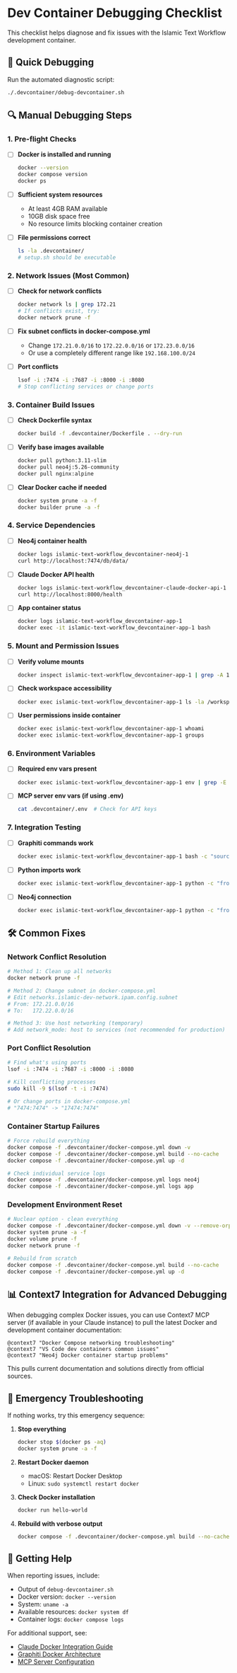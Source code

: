 # Dev Container Debugging Checklist

This checklist helps diagnose and fix issues with the Islamic Text Workflow development container.

## 🚀 Quick Debugging

Run the automated diagnostic script:
```bash
./.devcontainer/debug-devcontainer.sh
```

## 🔍 Manual Debugging Steps

### 1. Pre-flight Checks

- [ ] **Docker is installed and running**
  ```bash
  docker --version
  docker compose version
  docker ps
  ```

- [ ] **Sufficient system resources**
  - At least 4GB RAM available
  - 10GB disk space free
  - No resource limits blocking container creation

- [ ] **File permissions correct**
  ```bash
  ls -la .devcontainer/
  # setup.sh should be executable
  ```

### 2. Network Issues (Most Common)

- [ ] **Check for network conflicts**
  ```bash
  docker network ls | grep 172.21
  # If conflicts exist, try:
  docker network prune -f
  ```

- [ ] **Fix subnet conflicts in docker-compose.yml**
  - Change `172.21.0.0/16` to `172.22.0.0/16` or `172.23.0.0/16`
  - Or use a completely different range like `192.168.100.0/24`

- [ ] **Port conflicts**
  ```bash
  lsof -i :7474 -i :7687 -i :8000 -i :8080
  # Stop conflicting services or change ports
  ```

### 3. Container Build Issues

- [ ] **Check Dockerfile syntax**
  ```bash
  docker build -f .devcontainer/Dockerfile . --dry-run
  ```

- [ ] **Verify base images available**
  ```bash
  docker pull python:3.11-slim
  docker pull neo4j:5.26-community
  docker pull nginx:alpine
  ```

- [ ] **Clear Docker cache if needed**
  ```bash
  docker system prune -a -f
  docker builder prune -a -f
  ```

### 4. Service Dependencies

- [ ] **Neo4j container health**
  ```bash
  docker logs islamic-text-workflow_devcontainer-neo4j-1
  curl http://localhost:7474/db/data/
  ```

- [ ] **Claude Docker API health**
  ```bash
  docker logs islamic-text-workflow_devcontainer-claude-docker-api-1
  curl http://localhost:8000/health
  ```

- [ ] **App container status**
  ```bash
  docker logs islamic-text-workflow_devcontainer-app-1
  docker exec -it islamic-text-workflow_devcontainer-app-1 bash
  ```

### 5. Mount and Permission Issues

- [ ] **Verify volume mounts**
  ```bash
  docker inspect islamic-text-workflow_devcontainer-app-1 | grep -A 10 "Mounts"
  ```

- [ ] **Check workspace accessibility**
  ```bash
  docker exec islamic-text-workflow_devcontainer-app-1 ls -la /workspace
  ```

- [ ] **User permissions inside container**
  ```bash
  docker exec islamic-text-workflow_devcontainer-app-1 whoami
  docker exec islamic-text-workflow_devcontainer-app-1 groups
  ```

### 6. Environment Variables

- [ ] **Required env vars present**
  ```bash
  docker exec islamic-text-workflow_devcontainer-app-1 env | grep -E "(NEO4J|CLAUDE|PYTHONPATH)"
  ```

- [ ] **MCP server env vars (if using .env)**
  ```bash
  cat .devcontainer/.env  # Check for API keys
  ```

### 7. Integration Testing

- [ ] **Graphiti commands work**
  ```bash
  docker exec islamic-text-workflow_devcontainer-app-1 bash -c "source tools/scripts/graphiti-commands.sh && gst"
  ```

- [ ] **Python imports work**
  ```bash
  docker exec islamic-text-workflow_devcontainer-app-1 python -c "from graphiti_core.graphiti import Graphiti; print('OK')"
  ```

- [ ] **Neo4j connection**
  ```bash
  docker exec islamic-text-workflow_devcontainer-app-1 python -c "from neo4j import GraphDatabase; print('Neo4j driver OK')"
  ```

## 🛠️ Common Fixes

### Network Conflict Resolution
```bash
# Method 1: Clean up all networks
docker network prune -f

# Method 2: Change subnet in docker-compose.yml
# Edit networks.islamic-dev-network.ipam.config.subnet
# From: 172.21.0.0/16
# To:   172.22.0.0/16

# Method 3: Use host networking (temporary)
# Add network_mode: host to services (not recommended for production)
```

### Port Conflict Resolution
```bash
# Find what's using ports
lsof -i :7474 -i :7687 -i :8000 -i :8080

# Kill conflicting processes
sudo kill -9 $(lsof -t -i :7474)

# Or change ports in docker-compose.yml
# "7474:7474" -> "17474:7474"
```

### Container Startup Failures
```bash
# Force rebuild everything
docker compose -f .devcontainer/docker-compose.yml down -v
docker compose -f .devcontainer/docker-compose.yml build --no-cache
docker compose -f .devcontainer/docker-compose.yml up -d

# Check individual service logs
docker compose -f .devcontainer/docker-compose.yml logs neo4j
docker compose -f .devcontainer/docker-compose.yml logs app
```

### Development Environment Reset
```bash
# Nuclear option - clean everything
docker compose -f .devcontainer/docker-compose.yml down -v --remove-orphans
docker system prune -a -f
docker volume prune -f
docker network prune -f

# Rebuild from scratch
docker compose -f .devcontainer/docker-compose.yml build --no-cache
docker compose -f .devcontainer/docker-compose.yml up -d
```

## 📊 Context7 Integration for Advanced Debugging

When debugging complex Docker issues, you can use Context7 MCP server (if available in your Claude instance) to pull the latest Docker and development container documentation:

```
@context7 "Docker Compose networking troubleshooting"
@context7 "VS Code dev containers common issues"
@context7 "Neo4j Docker container startup problems"
```

This pulls current documentation and solutions directly from official sources.

## 🚨 Emergency Troubleshooting

If nothing works, try this emergency sequence:

1. **Stop everything**
   ```bash
   docker stop $(docker ps -aq)
   docker system prune -a -f
   ```

2. **Restart Docker daemon**
   - macOS: Restart Docker Desktop
   - Linux: `sudo systemctl restart docker`

3. **Check Docker installation**
   ```bash
   docker run hello-world
   ```

4. **Rebuild with verbose output**
   ```bash
   docker compose -f .devcontainer/docker-compose.yml build --no-cache --progress=plain
   ```

## 📝 Getting Help

When reporting issues, include:
- Output of `debug-devcontainer.sh`
- Docker version: `docker --version`
- System: `uname -a`
- Available resources: `docker system df`
- Container logs: `docker compose logs`

For additional support, see:
- [Claude Docker Integration Guide](../documentation/guides/CLAUDE_DOCKER_INTERACTIVE_USAGE.md)
- [Graphiti Docker Architecture](../graphiti-main/claude_docker/ARCHITECTURE.md)
- [MCP Server Configuration](../infrastructure/claude-docker/MCP_SERVERS.md)